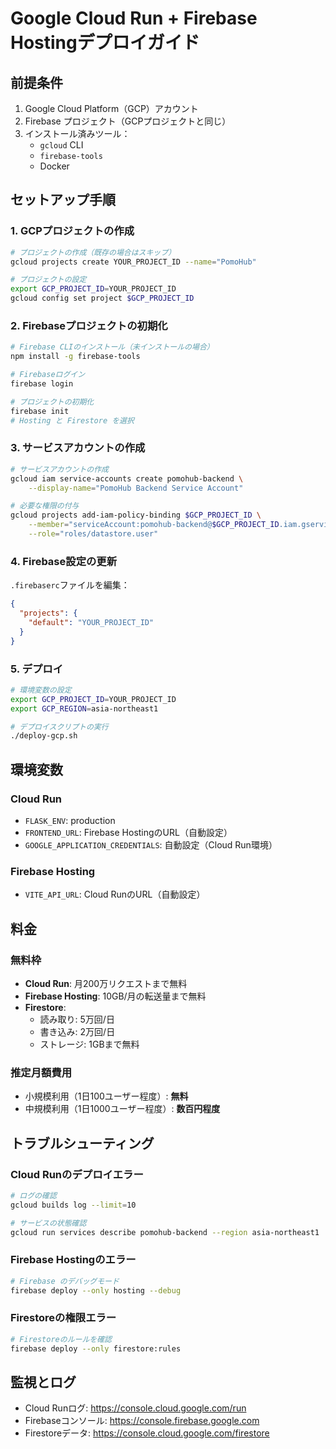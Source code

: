 # Google Cloud Run + Firebase Hostingデプロイガイド

## 前提条件

1. Google Cloud Platform（GCP）アカウント
2. Firebase プロジェクト（GCPプロジェクトと同じ）
3. インストール済みツール：
   - `gcloud` CLI
   - `firebase-tools`
   - Docker

## セットアップ手順

### 1. GCPプロジェクトの作成

```bash
# プロジェクトの作成（既存の場合はスキップ）
gcloud projects create YOUR_PROJECT_ID --name="PomoHub"

# プロジェクトの設定
export GCP_PROJECT_ID=YOUR_PROJECT_ID
gcloud config set project $GCP_PROJECT_ID
```

### 2. Firebaseプロジェクトの初期化

```bash
# Firebase CLIのインストール（未インストールの場合）
npm install -g firebase-tools

# Firebaseログイン
firebase login

# プロジェクトの初期化
firebase init
# Hosting と Firestore を選択
```

### 3. サービスアカウントの作成

```bash
# サービスアカウントの作成
gcloud iam service-accounts create pomohub-backend \
    --display-name="PomoHub Backend Service Account"

# 必要な権限の付与
gcloud projects add-iam-policy-binding $GCP_PROJECT_ID \
    --member="serviceAccount:pomohub-backend@$GCP_PROJECT_ID.iam.gserviceaccount.com" \
    --role="roles/datastore.user"
```

### 4. Firebase設定の更新

`.firebaserc`ファイルを編集：
```json
{
  "projects": {
    "default": "YOUR_PROJECT_ID"
  }
}
```

### 5. デプロイ

```bash
# 環境変数の設定
export GCP_PROJECT_ID=YOUR_PROJECT_ID
export GCP_REGION=asia-northeast1

# デプロイスクリプトの実行
./deploy-gcp.sh
```

## 環境変数

### Cloud Run
- `FLASK_ENV`: production
- `FRONTEND_URL`: Firebase HostingのURL（自動設定）
- `GOOGLE_APPLICATION_CREDENTIALS`: 自動設定（Cloud Run環境）

### Firebase Hosting
- `VITE_API_URL`: Cloud RunのURL（自動設定）

## 料金

### 無料枠
- **Cloud Run**: 月200万リクエストまで無料
- **Firebase Hosting**: 10GB/月の転送量まで無料
- **Firestore**: 
  - 読み取り: 5万回/日
  - 書き込み: 2万回/日
  - ストレージ: 1GBまで無料

### 推定月額費用
- 小規模利用（1日100ユーザー程度）: **無料**
- 中規模利用（1日1000ユーザー程度）: **数百円程度**

## トラブルシューティング

### Cloud Runのデプロイエラー
```bash
# ログの確認
gcloud builds log --limit=10

# サービスの状態確認
gcloud run services describe pomohub-backend --region asia-northeast1
```

### Firebase Hostingのエラー
```bash
# Firebase のデバッグモード
firebase deploy --only hosting --debug
```

### Firestoreの権限エラー
```bash
# Firestoreのルールを確認
firebase deploy --only firestore:rules
```

## 監視とログ

- Cloud Runログ: https://console.cloud.google.com/run
- Firebaseコンソール: https://console.firebase.google.com
- Firestoreデータ: https://console.cloud.google.com/firestore
